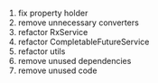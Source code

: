 1. fix property holder
2. remove unnecessary converters
3. refactor RxService
4. refactor CompletableFutureService
5. refactor utils
6. remove unused dependencies
7. remove unused code